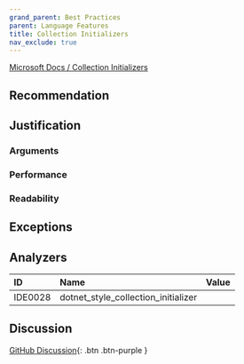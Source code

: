 ```yaml
---
grand_parent: Best Practices
parent: Language Features
title: Collection Initializers
nav_exclude: true
---
```


[Microsoft Docs / Collection Initializers](https://docs.microsoft.com/dotnet/csharp/programming-guide/classes-and-structs/object-and-collection-initializers#collection-initializers)

## Recommendation

## Justification

### Arguments

### Performance

### Readability

## Exceptions

## Analyzers

| ID | Name | Value
|:-|:-|:-|
| IDE0028 | dotnet_style_collection_initializer | |

## Discussion

[GitHub Discussion](){: .btn .btn-purple }
